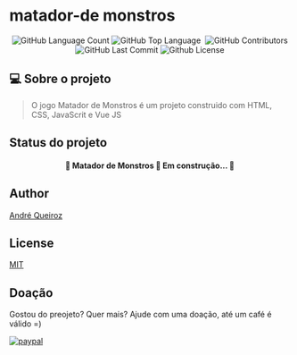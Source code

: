 # matador-de monstros

<p align="center">
 <img alt="GitHub Language Count" src="https://img.shields.io/github/languages/count/alqlima/matador-de-monstros" />
 <img alt="GitHub Top Language" src="https://img.shields.io/github/languages/top/alqlima/matador-de-monstros" />
 <img alt="" src="https://img.shields.io/github/repo-size/alqlima/matador-de-monstros" />
 <img alt="GitHub Contributors" src="https://img.shields.io/github/contributors/alqlima/matador-de-monstros" />
 <img alt="GitHub Last Commit" src="https://img.shields.io/github/last-commit/alqlima/matador-de-monstros" />
 <img alt="Github License" src="https://img.shields.io/github/license/alqlima/matador-de-monstros" />
 </p>
 
 ## 💻 Sobre o projeto
 
 
 > O jogo Matador de Monstros é um projeto construido com HTML, CSS, JavaScrit e Vue JS
 
 ## Status do projeto
 
 <h4 align="center">
   🚧 Matador de Monstros 🚀 Em construção... 🚧
 </h4>

## Author
[André Queiroz](https://www.linkedin.com/in/andré-queiroz-b8805069/)
## License
[MIT](https://github.com/alqlima/to-do/blob/master/LICENSE)

## Doação

Gostou do preojeto? Quer mais? Ajude com uma doação, até um café é válido =)

[![paypal](https://www.paypalobjects.com/pt_BR/BR/i/btn/btn_donateCC_LG.gif)](https://www.paypal.com/cgi-bin/webscr?cmd=_s-xclick&hosted_button_id=BB4E5XX7WQBNA)
